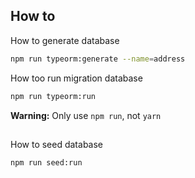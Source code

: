 
## How to

How to generate database

```bash
npm run typeorm:generate --name=address
```

How too run migration database

```bash
npm run typeorm:run
```
**Warning:** Only use `npm run`, not `yarn`

##

How to seed database

```bash
npm run seed:run
```
